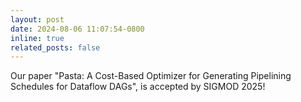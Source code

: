 ```yaml
---
layout: post
date: 2024-08-06 11:07:54-0800
inline: true
related_posts: false
---
```


Our paper "Pasta: A Cost-Based Optimizer for Generating Pipelining Schedules for Dataflow DAGs", is accepted by SIGMOD 2025!


